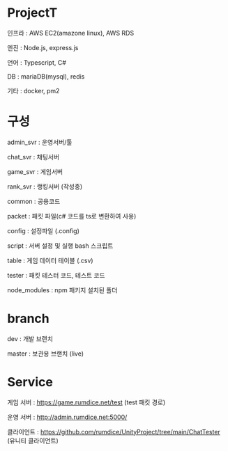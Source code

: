 # ProjectT

인프라 : AWS EC2(amazone linux), AWS RDS

엔진 : Node.js, express.js

언어 : Typescript, C#

DB : mariaDB(mysql), redis

기타 : docker, pm2


# 구성
admin_svr : 운영서버/툴

chat_svr : 채팅서버

game_svr : 게임서버

rank_svr : 랭킹서버 (작성중)

common : 공용코드

packet : 패킷 파일(c# 코드를 ts로 변환하여 사용)

config : 설정파일 (.config)

script : 서버 설정 및 실행 bash 스크립트

table : 게임 데이터 테이블 (.csv)

tester : 패킷 테스터 코드, 테스트 코드 

node_modules : npm 패키지 설치된 폴더


# branch
dev : 개발 브랜치

master : 보관용 브랜치 (live)


# Service
게임 서버 : https://game.rumdice.net/test (test 패킷 경로)

운영 서버 :  http://admin.rumdice.net:5000/

클라이언트 : https://github.com/rumdice/UnityProject/tree/main/ChatTester (유니티 클라이언트)

